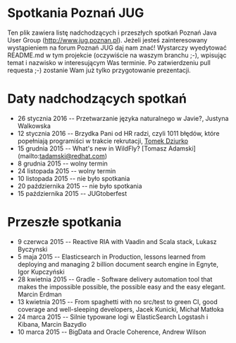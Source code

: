Spotkania Poznań JUG
========

Ten plik zawiera listę nadchodzących i przeszłych spotkań Poznań Java User Group (http://www.jug.poznan.pl). Jeżeli
jesteś zainteresowany wystąpieniem na forum Poznań JUG daj nam znać! Wystarczy wyedytować README.md w tym projekcie
(oczywiście na waszym branchu ;-), wpisując temat i nazwisko w interesującym Was terminie. Po zatwierdzeniu pull 
requesta ;-) zostanie Wam już tylko przygotowanie prezentacji.

Daty nadchodzących spotkań
========
* 26 stycznia 2016 -- Przetwarzanie języka naturalnego w Javie?, Justyna Walkowska
* 12 stycznia 2016 -- Brzydka Pani od HR radzi, czyli 1011 błędów, które popełniają programiści w trakcie rekrutacji, [Tomek Dziurko](http://tomaszdziurko.pl)
* 15 grudnia 2015 -- What's new in WildFly? [Tomasz Adamski] (mailto:tadamski@redhat.com)
* 8 grudnia 2015 -- wolny termin
* 24 listopada 2015 -- wolny termin
* 10 listopada 2015 -- nie było spotkania
* 20 października 2015 -- nie było spotkania
* 15 października 2015 -- JUGtoberfest

Przeszłe spotkania
=========
* 9 czerwca 2015 -- Reactive RIA with Vaadin and Scala stack, Lukasz Byczynski 
* 5 maja 2015 -- Elasticsearch in Production, lessons learned from deploying and managing 2 billion document search engine in Egnyte, Igor Kupczyński
* 28 kwietnia 2015 -- Gradle - Software delivery automation tool that makes the impossible possible, the possible easy and the easy elegant. Marcin Erdman
* 13 kwietnia 2015 -- From spaghetti with no src/test to green CI, good coverage and well-sleeping developers, Jacek Kunicki, Michał Matłoka
* 24 marca 2015 -- Silnie typowane logi w ElasticSearch Logstash i Kibana, Marcin Bazydlo
* 10 marca 2015 -- BigData and Oracle Coherence, Andrew Wilson
